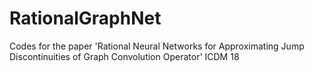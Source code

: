 # RationalGraphNet
Codes for the paper 'Rational Neural Networks for Approximating Jump Discontinuities of Graph Convolution Operator' ICDM 18
